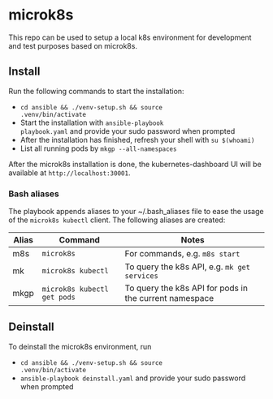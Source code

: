 # microk8s
This repo can be used to setup a local k8s environment for development and test purposes based on microk8s.

## Install
Run the following commands to start the installation:
  * <code>cd ansible && ./venv-setup.sh && source .venv/bin/activate</code>
  * Start the installation with <code>ansible-playbook playbook.yaml</code> and provide your sudo password when prompted
  * After the installation has finished, refresh your shell with <code>su $(whoami)</code>
  * List all running pods by <code>mkgp --all-namespaces</code>

After the microk8s installation is done, the kubernetes-dashboard UI will be available at <code>http://localhost:30001</code>.

### Bash aliases
The playbook appends aliases to your ~/.bash_aliases file to ease the usage of the `microk8s kubectl` client. The following aliases are created:

| Alias	| Command                     | Notes                                                  |
|-------|-----------------------------|--------------------------------------------------------|
| m8s   | `microk8s`                  | For commands, e.g. `m8s start`                         |
| mk    | `microk8s kubectl`          | To query the k8s API, e.g. `mk get services`           |
| mkgp  | `microk8s kubectl get pods` | To query the k8s API for pods in the current namespace |


## Deinstall
To deinstall the microk8s environment, run
* <code>cd ansible && ./venv-setup.sh && source .venv/bin/activate</code>
* <code>ansible-playbook deinstall.yaml</code> and provide your sudo password when prompted

